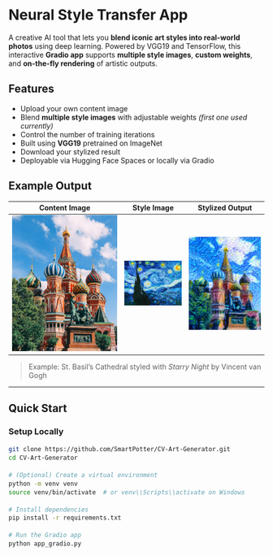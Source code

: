 # Neural Style Transfer App

A creative AI tool that lets you **blend iconic art styles into real-world photos** using deep learning. Powered by VGG19 and TensorFlow, this interactive **Gradio app** supports **multiple style images**, **custom weights**, and **on-the-fly rendering** of artistic outputs.


## Features

- Upload your own content image
- Blend **multiple style images** with adjustable weights *(first one used currently)*
- Control the number of training iterations
- Built using **VGG19** pretrained on ImageNet
- Download your stylized result
- Deployable via Hugging Face Spaces or locally via Gradio


## Example Output

| Content Image | Style Image | Stylized Output |
|---------------|----------------|------------------|
| ![content](assets/images/city.png) | <img src="assets/images/starry.jpg" width="250"/> | ![output](assets/images/paris_generated_at_iteration_2000.png) |

> Example: St. Basil’s Cathedral styled with *Starry Night* by Vincent van Gogh

---

## Quick Start

### Setup Locally

```bash
git clone https://github.com/SmartPotter/CV-Art-Generator.git
cd CV-Art-Generator

# (Optional) Create a virtual environment
python -m venv venv
source venv/bin/activate  # or venv\\Scripts\\activate on Windows

# Install dependencies
pip install -r requirements.txt

# Run the Gradio app
python app_gradio.py